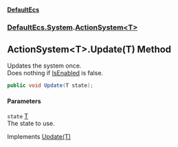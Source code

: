 #### [DefaultEcs](DefaultEcs.md 'DefaultEcs')
### [DefaultEcs.System](DefaultEcs.md#DefaultEcs_System 'DefaultEcs.System').[ActionSystem&lt;T&gt;](ActionSystem_T_.md 'DefaultEcs.System.ActionSystem&lt;T&gt;')
## ActionSystem&lt;T&gt;.Update(T) Method
Updates the system once.  
Does nothing if [IsEnabled](ISystem_T__IsEnabled.md 'DefaultEcs.System.ISystem&lt;T&gt;.IsEnabled') is false.  
```csharp
public void Update(T state);
```
#### Parameters
<a name='DefaultEcs_System_ActionSystem_T__Update(T)_state'></a>
`state` [T](ActionSystem_T_.md#DefaultEcs_System_ActionSystem_T__T 'DefaultEcs.System.ActionSystem&lt;T&gt;.T')  
The state to use.
  

Implements [Update(T)](ISystem_T__Update(T).md 'DefaultEcs.System.ISystem&lt;T&gt;.Update(T)')  

